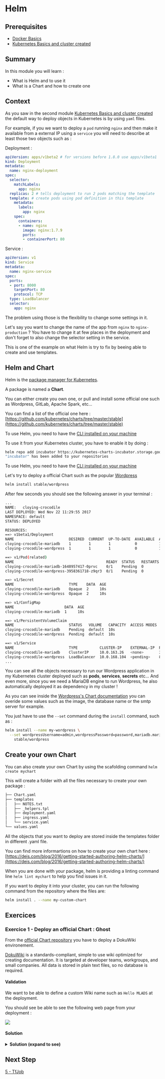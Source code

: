 # Helm

## Prerequisites

* [Docker Basics](../1-docker/README.md)
* [Kubernetes Basics and cluster created](../2-kubernetes)

## Summary

In this module you will learn :
* What is Helm and to use it
* What is a Chart and how to create one
  
## Context

As you saw in the second module [Kubernetes Basics and cluster created](../2-kubernetes) the default way to deploy objects in Kubernetes is by using `yaml` files.

For example, if you we want to deploy a `pod` running `nginx` and then make it available from a external IP using a `service` you will need to describe at least those two objects such as :

Deployment : 
```yaml
apiVersion: apps/v1beta2 # for versions before 1.8.0 use apps/v1beta1
kind: Deployment
metadata:
  name: nginx-deployment
spec:
  selector:
    matchLabels:
      app: nginx
  replicas: 2 # tells deployment to run 2 pods matching the template
  template: # create pods using pod definition in this template
    metadata:
      labels:
        app: nginx
    spec:
      containers:
      - name: nginx
        image: nginx:1.7.9
        ports:
        - containerPort: 80
```
Service :
```yaml
apiVersion: v1
kind: Service
metadata:
  name: nginx-service
spec:
  ports:
  - port: 8000 
    targetPort: 80
    protocol: TCP
  type: LoadBalancer
  selector:
    app: nginx
```

The problem using those is the flexibility to change some settings in it. 

Let's say you want to change the name of the app from `nginx` to `nginx-production` ? You have to change it at few places in the deployment and don't forget to also change the selector setting in the service.

This is one of the example on what Helm is try to fix by beeing able to create and use templates.

## Helm and Chart

Helm is the [package manager for Kubernetes](https://deis.com/blog/2016/trusting-whos-at-the-helm/). 

A package is named a **Chart**. 

You can either create you own one, or pull and install some official one such as Wordpress, GitLab, Apache Spark, etc...

You can find a list of the official one here : [https://github.com/kubernetes/charts/tree/master/stable](https://github.com/kubernetes/charts/tree/master/stable)

To use Helm, you need to have the [CLI installed on your machine](https://github.com/kubernetes/helm/blob/master/docs/install.md)

To use it from your Kubernetes cluster, you have to enable it by doing :

```bash
helm repo add incubator https://kubernetes-charts-incubator.storage.googleapis.com/
"incubator" has been added to your repositories
```

To use Helm, you need to have the [CLI installed on your machine](https://github.com/kubernetes/helm/blob/master/docs/install.md)

Let's try to deploy a official Chart such as the popular [Wordpress](https://github.com/kubernetes/charts/tree/master/stable/wordpress)

```bash
helm install stable/wordpress
```

After few seconds you should see the following answer in your terminal :

```bash
...
NAME:   cloying-crocodile
LAST DEPLOYED: Wed Nov 22 11:29:55 2017
NAMESPACE: default
STATUS: DEPLOYED

RESOURCES:
==> v1beta1/Deployment
NAME                         DESIRED  CURRENT  UP-TO-DATE  AVAILABLE  AGE
cloying-crocodile-mariadb    1        1        1           0          10s
cloying-crocodile-wordpress  1        1        1           0          10s

==> v1/Pod(related)
NAME                                          READY  STATUS   RESTARTS  AGE
cloying-crocodile-mariadb-1648957417-0prvc    0/1    Pending  0         10s
cloying-crocodile-wordpress-3958361718-z9qr3  0/1    Pending  0         10s

==> v1/Secret
NAME                         TYPE    DATA  AGE
cloying-crocodile-mariadb    Opaque  2     10s
cloying-crocodile-wordpress  Opaque  2     10s

==> v1/ConfigMap
NAME                       DATA  AGE
cloying-crocodile-mariadb  1     10s

==> v1/PersistentVolumeClaim
NAME                         STATUS   VOLUME   CAPACITY  ACCESS MODES  STORAGECLASS  AGE
cloying-crocodile-mariadb    Pending  default  10s
cloying-crocodile-wordpress  Pending  default  10s

==> v1/Service
NAME                         TYPE          CLUSTER-IP    EXTERNAL-IP  PORT(S)                     AGE
cloying-crocodile-mariadb    ClusterIP     10.0.163.26   <none>       3306/TCP                    10s
cloying-crocodile-wordpress  LoadBalancer  10.0.168.104  <pending>    80:31549/TCP,443:32728/TCP  10s
...
```

You can see all the objects necessary to run our Wordpress application in my Kubernetes cluster deployed such as **pods**, **services**, **secrets** etc... And even more, since you we need a MariaDB engine to run Wordpress, he also automatically deployed it as dependency in my cluster !

As you can see inside the [Wordpress's Chart documentation](https://github.com/kubernetes/charts/tree/master/stable/wordpress) you can overide some values such as the image, the database name or the smtp server for example.

You just have to use the `--set` command during the `install` command, such as :

```bash
helm install --name my-wordpress \
  --set wordpressUsername=admin,wordpressPassword=password,mariadb.mariadbRootPassword=secretpassword \
    stable/wordpress
```

## Create your own Chart

You can also create your own Chart by using the scafolding command `helm create mychart`

This will create a folder with all the files necessary to create your own package :

```bash
├── Chart.yaml
├── templates
│   ├── NOTES.txt
│   ├── _helpers.tpl
│   ├── deployment.yaml
│   ├── ingress.yaml
│   └── service.yaml
└── values.yaml
```

All the objects that you want to deploy are stored inside the templates folder in different .yaml file.

You can find more informartions on how to create your own chart here : [https://deis.com/blog/2016/getting-started-authoring-helm-charts/](https://deis.com/blog/2016/getting-started-authoring-helm-charts/)

When you are done with your package, helm is providing a linting command line `helm lint mychart` to help you find issues in it.

If you want to deploy it into your cluster, you can run the following command from the repository where the files are:

```bash
helm install . --name my-custom-chart
```

## Exercices

### Exercice 1 - Deploy an official Chart : Ghost

From the [official Chart repository](https://github.com/kubernetes/charts/tree/master) you have to deploy a DokuWiki environement.

[DokuWiki](https://www.dokuwiki.org/) is a standards-compliant, simple to use wiki optimized for creating documentation. It is targeted at developer teams, workgroups, and small companies. All data is stored in plain text files, so no database is required.

#### Validation

We want to be able to define a custom Wiki name such as `Hello MLADS` at the deployment.

You should see be able to see the following web page from your deployment :

![](dokuwiki.png)

#### Solution

<details>
<summary><strong>Solution (expand to see)</strong></summary>
<p>

```bash
    helm install stable/dokuwiki --set dokuwikiWikiName="Hello MLADS"
```

</p>
</details>


## Next Step

[5 - TfJob](../5-tfjob/README.md)
